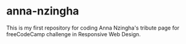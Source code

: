 # anna-nzingha
This is my first repository for coding Anna Nzingha's tribute page for freeCodeCamp challenge in Responsive Web Design.
